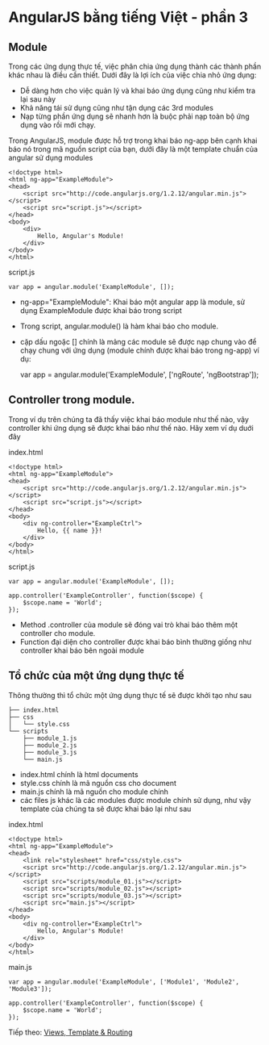 # AngularJS bằng tiếng Việt - phần 3
## Module
Trong các ứng dụng thực tế, việc phân chia ứng dụng thành các thành phần khác nhau là điều cần thiết. Dưới đây là lợi ích của việc chia nhỏ ứng dụng:
* Dễ dàng hơn cho việc quản lý và khai báo ứng dụng cũng như kiểm tra lại sau này
* Khả năng tái sử dụng cũng như tận dụng các 3rd modules
* Nạp từng phần ứng dụng sẽ nhanh hơn là buộc phải nạp toàn bộ ứng dụng vào rồi mới chạy.

Trong AngularJS, module được hỗ trợ trong khai báo ng-app bên cạnh khai báo nó trong mã nguồn script của bạn, dưới đây là một template chuẩn của angular sử dụng modules

	<!doctype html>
	<html ng-app="ExampleModule">
	<head>
	    <script src="http://code.angularjs.org/1.2.12/angular.min.js"></script>
	    <script src="script.js"></script>
	</head>
	<body>
	    <div>
	        Hello, Angular's Module!
	    </div>
	</body>
	</html>

script.js

	var app = angular.module('ExampleModule', []);

* ng-app="ExampleModule": Khai báo một angular app là module, sử dụng ExampleModule được khai báo trong script
* Trong script, angular.module() là hàm khai báo cho module.
* cặp dấu ngoặc [] chính là mảng các module sẽ được nạp chung vào để chạy chung với ứng dụng (module chính được khai báo trong ng-app) ví dụ:

	var app = angular.module('ExampleModule', ['ngRoute', 'ngBootstrap']);

## Controller trong module.
Trong ví dụ trên chúng ta đã thấy việc khai báo module như thế nào, vậy controller khi ứng dụng sẽ được khai báo như thế nào. Hãy xem ví dụ duới đây

index.html

	<!doctype html>
	<html ng-app="ExampleModule">
	<head>
	    <script src="http://code.angularjs.org/1.2.12/angular.min.js"></script>
	    <script src="script.js"></script>
	</head>
	<body>
	    <div ng-controller="ExampleCtrl">
	        Hello, {{ name }}!
	    </div>
	</body>
	</html>

script.js
	
	var app = angular.module('ExampleModule', []);

	app.controller('ExampleController', function($scope) {
		$scope.name = 'World';
	});

* Method .controller của module sẽ đóng vai trò khai báo thêm một controller cho module.
* Function đại diện cho controller được khai báo bình thường giống như controller khai báo bên ngoài module

## Tổ chức của một ứng dụng thực tế
Thông thường thì tổ chức một ứng dụng thực tế sẽ được khởi tạo như sau

	├── index.html
	├── css
	│   └── style.css
	└── scripts
	    ├── module_1.js
	    ├── module_2.js
	    ├── module_3.js
	    └── main.js

* index.html chính là html documents
* style.css chính là mã nguồn css cho document
* main.js chính là mã nguồn cho module chính
* các files js khác là các modules được module chính sử dụng, như vậy template của chúng ta sẽ được khai báo lại như sau

index.html

	<!doctype html>
	<html ng-app="ExampleModule">
	<head>
		<link rel="stylesheet" href="css/style.css">
	    <script src="http://code.angularjs.org/1.2.12/angular.min.js"></script>
	    <script src="scripts/module_01.js"></script>
	    <script src="scripts/module_02.js"></script>
	    <script src="scripts/module_03.js"></script>
	    <script src="main.js"></script>
	</head>
	<body>
	    <div ng-controller="ExampleCtrl">
	        Hello, Angular's Module!
	    </div>
	</body>
	</html>

main.js
	
	var app = angular.module('ExampleModule', ['Module1', 'Module2', 'Module3']);

	app.controller('ExampleController', function($scope) {
		$scope.name = 'World';
	});

Tiếp theo: [Views, Template & Routing](https://github.com/duythinht/angular-vi-tut/blob/master/template.md)